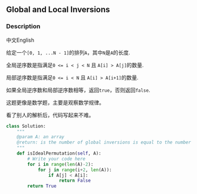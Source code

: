 ## Global and Local Inversions

### **Description**

中文English

给定一个`[0, 1, ...N - 1]`的排列`A`，其中`N`是`A`的长度.

全局逆序数是指满足`0 <= i < j < N` 且 `A[i] > A[j]`的数量.

局部逆序数是指满足`0 <= i < N` 且 `A[i] > A[i+1]`的数量.

如果全局逆序数和局部逆序数相等，返回`true`，否则返回`false`.



这题更像是数学题，主要是观察数学规律。

看了别人的解析后，代码写起来不难。

```python
class Solution:
    """
    @param A: an array
    @return: is the number of global inversions is equal to the number of local inversions
    """
    def isIdealPermutation(self, A):
        # Write your code here
        for i in range(len(A)-2): 
            for j in range(i+2, len(A)): 
                if A[j] < A[i]: 
                    return False
        return True

```

